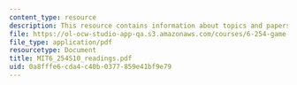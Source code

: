 ```yaml
---
content_type: resource
description: This resource contains information about topics and papers.
file: https://ol-ocw-studio-app-qa.s3.amazonaws.com/courses/6-254-game-theory-with-engineering-applications-spring-2010/0a8fffe6cda4c40b0377859e41bf9e79_MIT6_254S10_readings.pdf
file_type: application/pdf
resourcetype: Document
title: MIT6_254S10_readings.pdf
uid: 0a8fffe6-cda4-c40b-0377-859e41bf9e79
---
```

